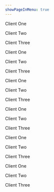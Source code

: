 ```yaml
---
showPageInMenu: true
---
```


Client One

Client Two

Client Three

Client One

Client Two

Client Three

Client One

Client Two

Client Three

Client One

Client Two

Client Three

Client One

Client Two

Client Three

Client One

Client Two

Client Three
